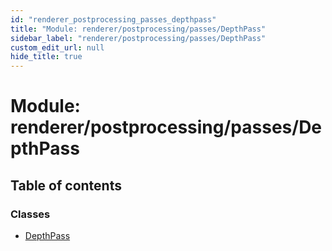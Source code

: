 ```yaml
---
id: "renderer_postprocessing_passes_depthpass"
title: "Module: renderer/postprocessing/passes/DepthPass"
sidebar_label: "renderer/postprocessing/passes/DepthPass"
custom_edit_url: null
hide_title: true
---
```


# Module: renderer/postprocessing/passes/DepthPass

## Table of contents

### Classes

- [DepthPass](../classes/renderer_postprocessing_passes_depthpass.depthpass.md)
